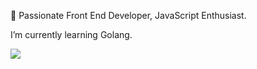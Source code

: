 👋 Passionate Front End Developer, JavaScript Enthusiast.

 I’m currently learning Golang.

![](https://github-readme-stats.vercel.app/api?username=SyMind&show_icons=true&count_private=true&theme=merko)
